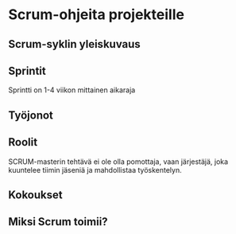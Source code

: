 # Scrum-ohjeita projekteille


## Scrum-syklin yleiskuvaus
## Sprintit
Sprintti on 1-4 viikon mittainen aikaraja
## Työjonot
## Roolit
SCRUM-masterin tehtävä ei ole olla pomottaja, vaan järjestäjä, joka kuuntelee tiimin jäseniä ja mahdollistaa työskentelyn.

## Kokoukset

## Miksi Scrum toimii?